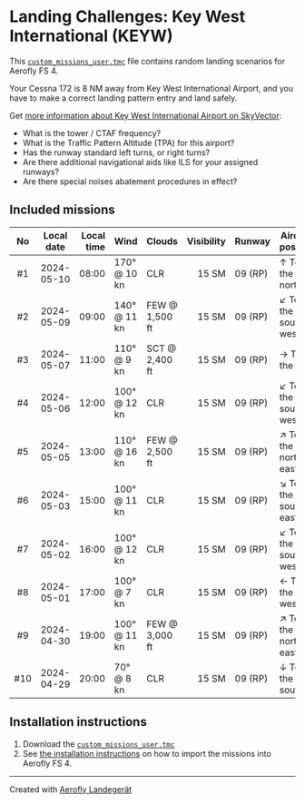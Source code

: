 # Landing Challenges: Key West International (KEYW)

This [`custom_missions_user.tmc`](./custom_missions_user.tmc) file contains random landing scenarios for Aerofly FS 4.

Your Cessna 172 is 8 NM away from Key West International Airport, and you have to make a correct landing pattern entry and land safely.

Get [more information about Key West International Airport on SkyVector](https://skyvector.com/airport/KEYW):

- What is the tower / CTAF frequency?
- What is the Traffic Pattern Altitude (TPA) for this airport?
- Has the runway standard left turns, or right turns?
- Are there additional navigational aids like ILS for your assigned runways?
- Are there special noises abatement procedures in effect?

## Included missions

| No  | Local date | Local time | Wind         | Clouds         | Visibility | Runway  | Aircraft position    |
| :-: | ---------- | ---------: | ------------ | -------------- | ---------: | ------- | -------------------- |
| #1  | 2024-05-10 |      08:00 | 170° @ 10 kn | CLR            |      15 SM | 09 (RP) | ↑ To the north       |
| #2  | 2024-05-09 |      09:00 | 140° @ 11 kn | FEW @ 1,500 ft |      15 SM | 09 (RP) | ↙ To the south-west |
| #3  | 2024-05-07 |      11:00 | 110° @ 9 kn  | SCT @ 2,400 ft |      15 SM | 09 (RP) | → To the east        |
| #4  | 2024-05-06 |      12:00 | 100° @ 12 kn | CLR            |      15 SM | 09 (RP) | ↙ To the south-west |
| #5  | 2024-05-05 |      13:00 | 110° @ 16 kn | FEW @ 2,500 ft |      15 SM | 09 (RP) | ↗ To the north-east |
| #6  | 2024-05-03 |      15:00 | 100° @ 11 kn | CLR            |      15 SM | 09 (RP) | ↘ To the south-east |
| #7  | 2024-05-02 |      16:00 | 100° @ 12 kn | CLR            |      15 SM | 09 (RP) | ↙ To the south-west |
| #8  | 2024-05-01 |      17:00 | 100° @ 7 kn  | CLR            |      15 SM | 09 (RP) | ← To the west        |
| #9  | 2024-04-30 |      19:00 | 100° @ 11 kn | FEW @ 3,000 ft |      15 SM | 09 (RP) | ↗ To the north-east |
| #10 | 2024-04-29 |      20:00 | 70° @ 8 kn   | CLR            |      15 SM | 09 (RP) | ↓ To the south       |

## Installation instructions

1. Download the [`custom_missions_user.tmc`](./custom_missions_user.tmc)
2. See [the installation instructions](https://fboes.github.io/aerofly-missions/docs/generic-installation.html) on how to import the missions into Aerofly FS 4.

---

Created with [Aerofly Landegerät](https://github.com/fboes/aerofly-patterns)
